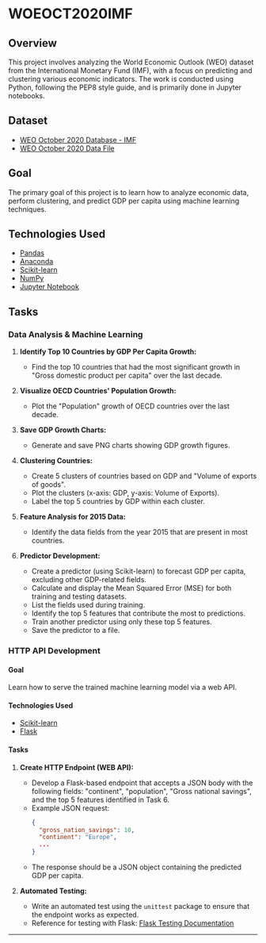 

# WOEOCT2020IMF

## Overview

This project involves analyzing the World Economic Outlook (WEO) dataset from the International Monetary Fund (IMF), with a focus on predicting and clustering various economic indicators. The work is conducted using Python, following the PEP8 style guide, and is primarily done in Jupyter notebooks.

## Dataset

- [WEO October 2020 Database - IMF](https://www.imf.org/en/Publications/WEO/weo-database/2020/October/download-entire-database)
- [WEO October 2020 Data File](https://www.imf.org/~/media/Files/Publications/WEO/WEO-Database/2020/02/WEOOct2020all.ashx)

## Goal

The primary goal of this project is to learn how to analyze economic data, perform clustering, and predict GDP per capita using machine learning techniques.

## Technologies Used

- [Pandas](https://pandas.pydata.org/)
- [Anaconda](https://www.anaconda.com/products/individual)
- [Scikit-learn](https://scikit-learn.org/stable/)
- [NumPy](https://numpy.org/doc/stable/user/quickstart.html)
- [Jupyter Notebook](https://jupyter.org/)

## Tasks

### Data Analysis & Machine Learning

1. **Identify Top 10 Countries by GDP Per Capita Growth:**
   - Find the top 10 countries that had the most significant growth in "Gross domestic product per capita" over the last decade.

2. **Visualize OECD Countries' Population Growth:**
   - Plot the "Population" growth of OECD countries over the last decade.

3. **Save GDP Growth Charts:**
   - Generate and save PNG charts showing GDP growth figures.

4. **Clustering Countries:**
   - Create 5 clusters of countries based on GDP and "Volume of exports of goods".
   - Plot the clusters (x-axis: GDP, y-axis: Volume of Exports).
   - Label the top 5 countries by GDP within each cluster.

5. **Feature Analysis for 2015 Data:**
   - Identify the data fields from the year 2015 that are present in most countries.

6. **Predictor Development:**
   - Create a predictor (using Scikit-learn) to forecast GDP per capita, excluding other GDP-related fields.
   - Calculate and display the Mean Squared Error (MSE) for both training and testing datasets.
   - List the fields used during training.
   - Identify the top 5 features that contribute the most to predictions.
   - Train another predictor using only these top 5 features.
   - Save the predictor to a file.

### HTTP API Development

#### Goal

Learn how to serve the trained machine learning model via a web API.

#### Technologies Used

- [Scikit-learn](https://scikit-learn.org/stable/)
- [Flask](https://flask.palletsprojects.com/en/1.1.x/)

#### Tasks

1. **Create HTTP Endpoint (WEB API):**
   - Develop a Flask-based endpoint that accepts a JSON body with the following fields: "continent", "population", "Gross national savings", and the top 5 features identified in Task 6.
   - Example JSON request:
     ```json
     {
       "gross_nation_savings": 10,
       "continent": "Europe",
       ...
     }
     ```
   - The response should be a JSON object containing the predicted GDP per capita.

2. **Automated Testing:**
   - Write an automated test using the `unittest` package to ensure that the endpoint works as expected.
   - Reference for testing with Flask: [Flask Testing Documentation](https://flask.palletsprojects.com/en/1.1.x/testing/#the-first-test)

---

